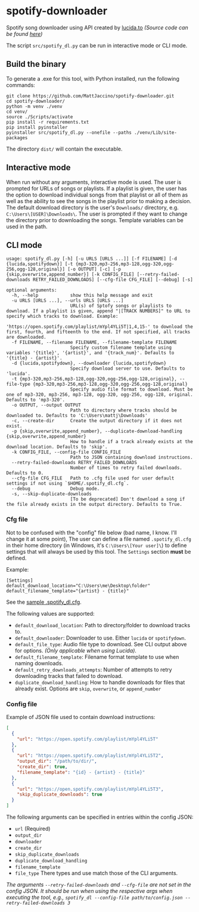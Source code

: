 # spotify-downloader

Spotify song downloader using API created by [lucida.to](https://lucida.to/) _(Source code can be found [here](https://git.gay/lucida/lucida))_

The script `src/spotify_dl.py` can be run in interactive mode or CLI mode.


## Build the binary

To generate a .exe for this tool, with Python installed, run the following commands:
```shell
git clone https://github.com/MattJaccino/spotify-downloader.git
cd spotify-downloader/
python -m venv ./venv
cd venv/
source ./Scripts/activate
pip install -r requirements.txt
pip install pyinstaller
pyinstaller src/spotify_dl.py --onefile --paths ./venv/Lib/site-packages
```

The directory `dist/` will contain the executable.


## Interactive mode

When run without any arguments, interactive mode is used.  The user is prompted for URLs of songs or playlists.  If a playlist is given, the user has the option to download individual songs from that playlist or all of them as well as the ability to see the songs in the playlist prior to making a decision.  The default download directory is the user's `Downloads/` directory, e.g. `C:\Users\[USER]\Downloads\`.  The user is prompted if they want to change the directory prior to downloading the songs.  Template variables can be used in the path.

## CLI mode

```shell
usage: spotify_dl.py [-h] [-u URLS [URLS ...]] [-f FILENAME] [-d {lucida,spotifydown}] [-t {mp3-320,mp3-256,mp3-128,ogg-320,ogg-256,ogg-128,original}] [-o OUTPUT] [-c] [-p {skip,overwrite,append_number}] [-k CONFIG_FILE] [--retry-failed-downloads RETRY_FAILED_DOWNLOADS] [--cfg-file CFG_FILE] [--debug] [-s]

optional arguments:
  -h, --help            show this help message and exit
  -u URLS [URLS ...], --urls URLS [URLS ...]
                        URL(s) of Sptofy songs or playlists to download. If a playlist is given, append "|[TRACK NUMBERS]" to URL to specify which tracks to download. Example:
                        'https://open.spotify.com/playlist/mYpl4YLi5T|1,4,15-' to download the first, fourth, and fifteenth to the end. If not specified, all tracks are downloaded.
  -f FILENAME, --filename FILENAME, --filename-template FILENAME
                        Specify custom filename template using variables '{title}', '{artist}', and '{track_num}'. Defaults to '{title} - {artist}'.
  -d {lucida,spotifydown}, --downloader {lucida,spotifydown}
                        Specify download server to use. Defaults to 'lucida'.
  -t {mp3-320,mp3-256,mp3-128,ogg-320,ogg-256,ogg-128,original}, --file-type {mp3-320,mp3-256,mp3-128,ogg-320,ogg-256,ogg-128,original}
                        Specify audio file format to download. Must be one of mp3-320, mp3-256, mp3-128, ogg-320, ogg-256, ogg-128, original. Defaults to 'mp3-320'.
  -o OUTPUT, --output OUTPUT
                        Path to directory where tracks should be downloaded to. Defaults to 'C:\Users\mattj\Downloads'
  -c, --create-dir      Create the output directory if it does not exist.
  -p {skip,overwrite,append_number}, --duplicate-download-handling {skip,overwrite,append_number}
                        How to handle if a track already exists at the download location. Defaults to 'skip'.
  -k CONFIG_FILE, --config-file CONFIG_FILE
                        Path to JSON containing download instructions.
  --retry-failed-downloads RETRY_FAILED_DOWNLOADS
                        Number of times to retry failed downloads. Defaults to 0.
  --cfg-file CFG_FILE   Path to .cfg file used for user default settings if not using `$HOME/.spotify_dl.cfg`.
  --debug               Debug mode.
  -s, --skip-duplicate-downloads
                        [To be deprecated] Don't download a song if the file already exists in the output directory. Defaults to True.
```

### Cfg file

Not to be confused with the "config" file below (bad name, I know. I'll change it at some point), The user can define a file named `.spotify_dl.cfg` in their home directory (in Windows, it's `C:\Users\[Your user]\`) to define settings that will always be used by this tool.  The `Settings` section **must** be defined.

Example:

```
[Settings]
default_download_location="C:\Users\me\Desktop\folder"
default_filename_template="{artist} - {title}"
```

See the [sample .spotify_dl.cfg](./dist/.spotify_dl.cfg).

The following values are supported:
* `default_download_location`: Path to directory/folder to download tracks to.
* `default_downloader`: Downloader to use.  Either `lucida` or `spotifydown`.
* `default_file_type`: Audio file type to download.  See CLI output above for options. _(Only applicable when using Lucida)_.
* `default_filename_template`: Filename format template to use when naming downloads.
* `default_retry_downloads_attempts`: Number of attempts to retry downloading tracks that failed to download.
* `duplicate_download_handling`: How to handle downloads for files that already exist.  Options are `skip`, `overwrite`, or `append_number`


### Config file

Example of JSON file used to contain download instructions:

```json
[
  {
    "url": "https://open.spotify.com/playlist/mYpl4YLi5T"
  },
  {
    "url": "https://open.spotify.com/playlist/mYpl4YLi5T2",
    "output_dir": "/path/to/dir/",
    "create_dir": true,
    "filename_template": "{id} - {artist} - {title}"
  },
  {
    "url": "https://open.spotify.com/playlist/mYpl4YLi5T3",
    "skip_duplicate_downloads": true
  }
]
```

The following arguments can be specified in entries within the config JSON:
* `url` (Required)
* `output_dir`
* `downloader`
* `create_dir`
* `skip_duplicate_downloads`
* `duplicate_download_handling`
* `filename_template`
* `file_type`
There types and use match those of the CLI arguments.  

_The arguments `--retry-failed-downloads` and `--cfg-file` are not set in the config JSON.  It should be run when using the respective args when executing the tool, e.g., `spotify_dl --config-file path/to/config.json --retry-failed-downloads 3`_
